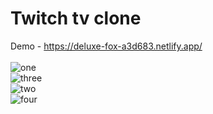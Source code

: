 # Twitch tv clone<br>
 Demo - https://deluxe-fox-a3d683.netlify.app/ <br><br>
![one](https://user-images.githubusercontent.com/110189253/210109449-f7bccfc8-b083-4f35-90c7-93991676905c.PNG)<br>
![three](https://user-images.githubusercontent.com/110189253/210109453-1caf6798-620c-42cf-9e2c-2be3d81ac92b.PNG)<br>
![two](https://user-images.githubusercontent.com/110189253/210109464-69f080cd-b4f3-4604-93bc-863626d98a23.PNG)<br>
 ![four](https://user-images.githubusercontent.com/110189253/210109440-89d1ba7b-69e7-4b37-bd99-243053ad5d71.PNG)<br>





